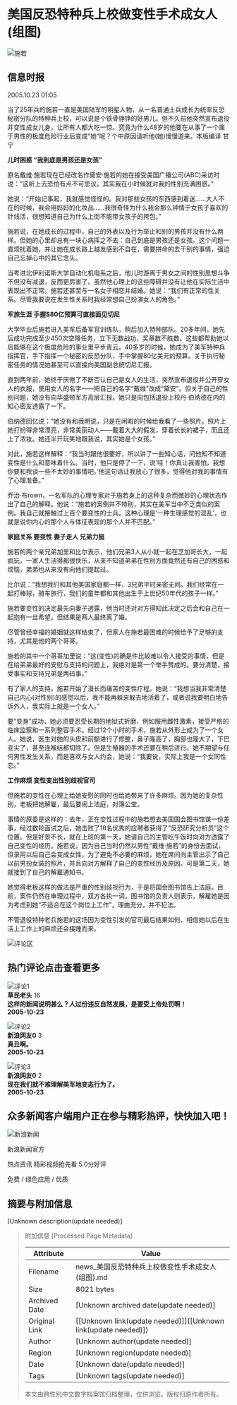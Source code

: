 # 美国反恐特种兵上校做变性手术成女人(组图)

![施若](//n.sinaimg.cn/sinakd10200/360/w180h180/20210713/92fa-279702cc9926ad8ba1a4a797f83a8e29.jpg)

## 信息时报

2005.10.23 01:05

当了25年兵的施若一直是美国陆军的明星人物，从一名普通士兵成长为统率反恐秘密分队的特种兵上校，可以说是个铁骨铮铮的好男儿。但不久前他突然宣布退役并变性成女儿身，让所有人都大吃一惊。究竟为什么48岁的他要在从事了一个属于男性的极度危险行业后变成“她”呢？个中原因请听他(她)慢慢道来。本版编译 甘宁

**儿时困惑 “我到底是男孩还是女孩”**

原名戴维·施若现在已经改名作黛安·施若的她在接受美国广播公司(ABC)采访时说：“这听上去恐怕有点不可思议。其实我在小时候就对我的性别充满困惑。”

她说：“开始记事起，我就感觉怪怪的。我对那些女孩的东西感到着迷……大人不在的时候，我会用妈妈的化妆品……我很奇怪为什么我会那么钟情于女孩子喜欢的针线活，很想知道自己为什么上街不能带女孩子的挎包。”

施若说，在她成长的过程中，自己的外表以及行为举止和别的男孩并没有什么两样。但她的心里却总有一块心病挥之不去：自己到底是男孩还是女孩。这个问题一直烦扰着她，并让她在成长路上越发感到不自在，需要拼命的去干别的事情，强迫自己忘掉心中的其它念头。

当考进北伊利诺斯大学自动化机电系之后，他儿时游离于男女之间的性别思想斗争不但没有减退，反而更厉害了。虽然他心理上的这些障碍并没有让他在实际生活中表现出不正常。施若还甚至与一名女子相恋并结婚。她说：“我们有正常的性关系。尽管我要说在发生性关系时我经常想自己扮演女人的角色。”

**军旅生涯 手握$80亿预算可直接面见切尼**

大学毕业后施若进入美军后备军官训练队，稍后加入特种部队。20多年间，她先后成功完成至少450次空降任务，立下无数战功，奖章数不胜数。这些都帮助她以后能够在这个极度危险的事业里平步青云。40多岁的时候，她成为了美军特种兵指挥官，手下指挥一个秘密的反恐分队，手中掌握80亿美元的预算。关于执行秘密任务的情况她甚至可以直接向美国副总统切尼汇报。

直到两年前，她终于厌倦了不断否认自己是女人的生活，突然宣布退役并公开穿女人的衣服，使用女人的名字——把自己的名字“戴维”改成“黛安”。但关于自己的性别问题，她没有向华盛顿军方高层汇报。她只是向包括退役上校丹·伯纳德在内的知心密友透露了一下。

伯纳德回忆说：“她没有和我明说，只是在闲暇的时候给我看了一些照片。照片上她打扮得非常漂亮，非常美丽动人——戴着大大的假发，穿着长长的裙子，而且还上了浓妆。她还半开玩笑地跟我说，其实她是个女孩。”

对此，施若这样解释：“我当时跟他很要好，所以讲了一些知心话，问他知不知道变性是什么和意味着什么。当时，他只是停了一下，说‘哇！你真让我害怕，我想你要和我谈一些不太妙的事情吧。’他这句话让我放心了很多，觉得他对我的事情有了心理准备。”

乔治·布rown，一名军队的心理专家对于施若身上的这种复杂而微妙的心理状态作出了自己的解释。他说：“施若的案例并不特别，其实在美军当中不乏类似的案例。我自己就接触过上百个要变性的士兵。这种心理是‘一种生理感觉的混乱’，也就是说你内心的那个人与体征表现的那个人并不匹配。”

**家庭关系 要变性 妻子走人 兄弟力挺**

施若的两个亲兄弟加里和比尔表示，他们兄弟3人从小就一起在芝加哥长大，一起疯玩，一家人生活得都很快乐，从来不知道弟弟在性别方面竟然还有自己的困惑和烦恼，弟弟也从来没有向他们提起过。

比尔说：“我想我们和其他美国家庭都一样，3兄弟平时亲密无间。我们经常在一起打棒球，骑车旅行，我们的童年都和其他出生于上世纪50年代的孩子一样。”

施若要变性的决定最先向妻子透露，他当时还对对方得知此决定之后会和自己在一起抱有一丝希望。但结果是两人最终离了婚。

尽管曾经幸福的婚姻就这样结束了，但家人在施若最困难的时候给予了足够的支持，尤其是他的两个哥哥。

施若的其中一个哥哥加里说：“这(变性)的确是件比较难以令人接受的事情，但是在给弟弟最好的安慰与支持的问题上，我绝对是第一个举手赞成的。要分清楚，接受事实和支持兄弟是两码事。”

有了家人的支持，施若开始了漫长而痛苦的变性疗程。她说：“我想当我非常清楚自己内心(对性别)的感觉以后，我不能再躲来躲去地活着了，或者说我要明白地告诉外人，我实际上就是一个女人。”

要“变身”成功，她必须要忍受长期的地狱式折磨，例如服用雌性激素，接受严格的临床监察和一系列整容手术。经过12个小时的手术，施若从外形上成为了一个女人。她说，医生对她的头皮和前额进行了修整，鼻子隆高了，胸部也隆大了，下巴变尖了，甚至连喉结都切除了。但是生殖器的手术还要在稍后进行。她不期望与任何男性发生关系，而是喜欢与女人约会，她说：“我要说，实际上我是一个女同性恋。”

**工作麻烦 变性变出性别歧视官司**

但施若的变性在心理上给她安慰的同时也给她带来了许多麻烦。因为她的复杂性别，老板把她解雇，最后要闹上法庭，对簿公堂。

事情的原委是这样的：去年，正在变性过程中的施若想去美国国会图书馆谋一份差事，经过数轮面试之后，她击败了18名优秀的应聘者获得了“反恐研究分析员”这个位置。但是好景不长，就在上班的第一天，她请自己的主管吃午饭时向对方透露了自己变性的经历。施若说，因为自己当时仍然以男性“戴维·施若”的身份去面试，但录用以后自己会变成女性，为了避免不必要的麻烦，她在席间向主管出示了自己以前男扮女装的照片，并且向对方解释了自己的变性经历及原因。可是第二天，她就接到了自己的解雇通知书。

她觉得老板这样的做法是严重的性别歧视行为，于是将国会图书馆告上法庭。目前，案件仍然在审理过程中，双方各执一词。图书馆的负责人则表示，解雇她是因为考虑到她“不适合在这个岗位上工作”，理由充分，并不犯法。

不管退役特种老兵施若的这场因为变性引发的官司最后结果如何，相信她以后在生活上工作上的麻烦还会接踵而来。

![评论区](//n.sinaimg.cn/default/2fb77759/20151125/320X320.png)

## 热门评论点击查看更多

![评论1](https://tp3.sinaimg.cn/1392597202/50/0/1)  
**草民老头** 16  
**这样的新闻说明甚么？人过份违反自然发展，是要受上帝处罚啊！**  
**2005-10-23**  

![评论2](https://tp3.sinaimg.cn/1392597202/50/0/1)  
**新浪网友0** 3  
**真丑啊。**  
**2005-10-23**  

![评论3](https://tp3.sinaimg.cn/1392597202/50/0/1)  
**新浪网友0** 2  
**现在我们就不难理解美军地变态行为了。**  
**2005-10-23**  

## 众多新闻客户端用户正在参与精彩热评，快快加入吧！

![新浪新闻](https://n.sinaimg.cn/default/80905340/20200331/sinalogo.png)

新浪新闻官方

热点资讯 精彩视频抢先看 5.0分好评

免费 / 绿色应用 / 优质

## 摘要与附加信息

<!-- tcd_abstract -->
[Unknown description(update needed)]
<!-- tcd_abstract_end -->

> 附加信息 [Processed Page Metadata]
>
> | Attribute       | Value                                  |
> |-----------------|----------------------------------------|
> | Filename        | news_美国反恐特种兵上校做变性手术成女人(组图).md                             |
> | Size            | 8021 bytes                           |
> | Archived Date   | [Unknown archived date(update needed)]                             |
> | Original Link   | [[Unknown link(update needed)]]([Unknown link(update needed)])                       |
> | Author          | [Unknown author(update needed)]                               |
> | Region          | [Unknown region(update needed)]                               |
> | Date            | [Unknown date(update needed)]                                 |
> | Tags            | [Unknown tags(update needed)]                                 |
>
> 本文由跨性别中文数字档案馆归档整理，仅供浏览。版权归原作者所有。
>